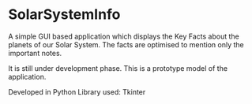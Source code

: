 # SolarSystemInfo
A simple GUI based application which displays the Key Facts about the planets of our Solar System.
The facts are optimised to mention only the important notes.

It is still under development phase.
This is a prototype model of the application.

Developed in Python
Library used: Tkinter
